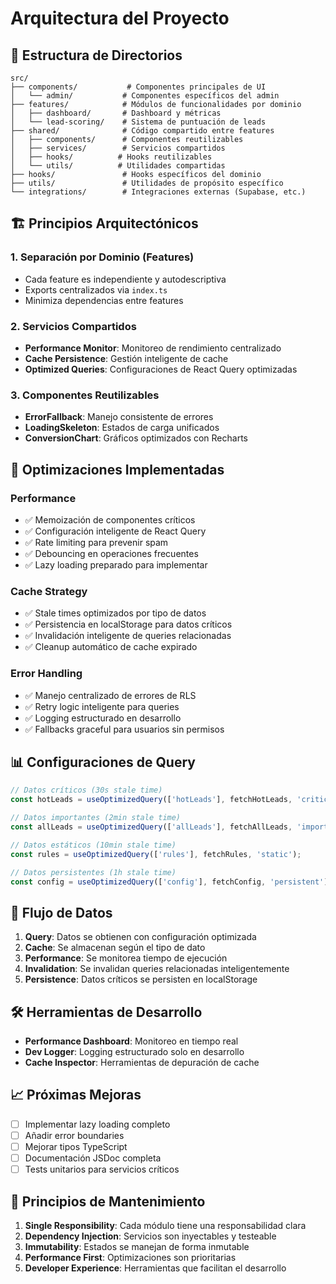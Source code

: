 # Arquitectura del Proyecto

## 📁 Estructura de Directorios

```
src/
├── components/           # Componentes principales de UI
│   └── admin/           # Componentes específicos del admin
├── features/            # Módulos de funcionalidades por dominio
│   ├── dashboard/       # Dashboard y métricas
│   └── lead-scoring/    # Sistema de puntuación de leads
├── shared/              # Código compartido entre features
│   ├── components/      # Componentes reutilizables
│   ├── services/        # Servicios compartidos
│   ├── hooks/          # Hooks reutilizables
│   └── utils/          # Utilidades compartidas
├── hooks/               # Hooks específicos del dominio
├── utils/               # Utilidades de propósito específico
└── integrations/        # Integraciones externas (Supabase, etc.)
```

## 🏗️ Principios Arquitectónicos

### 1. **Separación por Dominio (Features)**
- Cada feature es independiente y autodescriptiva
- Exports centralizados via `index.ts`
- Minimiza dependencias entre features

### 2. **Servicios Compartidos**
- **Performance Monitor**: Monitoreo de rendimiento centralizado
- **Cache Persistence**: Gestión inteligente de cache
- **Optimized Queries**: Configuraciones de React Query optimizadas

### 3. **Componentes Reutilizables**
- **ErrorFallback**: Manejo consistente de errores
- **LoadingSkeleton**: Estados de carga unificados
- **ConversionChart**: Gráficos optimizados con Recharts

## 🚀 Optimizaciones Implementadas

### Performance
- ✅ Memoización de componentes críticos
- ✅ Configuración inteligente de React Query
- ✅ Rate limiting para prevenir spam
- ✅ Debouncing en operaciones frecuentes
- ✅ Lazy loading preparado para implementar

### Cache Strategy
- ✅ Stale times optimizados por tipo de datos
- ✅ Persistencia en localStorage para datos críticos
- ✅ Invalidación inteligente de queries relacionadas
- ✅ Cleanup automático de cache expirado

### Error Handling
- ✅ Manejo centralizado de errores de RLS
- ✅ Retry logic inteligente para queries
- ✅ Logging estructurado en desarrollo
- ✅ Fallbacks graceful para usuarios sin permisos

## 📊 Configuraciones de Query

```typescript
// Datos críticos (30s stale time)
const hotLeads = useOptimizedQuery(['hotLeads'], fetchHotLeads, 'critical');

// Datos importantes (2min stale time)
const allLeads = useOptimizedQuery(['allLeads'], fetchAllLeads, 'important');

// Datos estáticos (10min stale time)
const rules = useOptimizedQuery(['rules'], fetchRules, 'static');

// Datos persistentes (1h stale time)
const config = useOptimizedQuery(['config'], fetchConfig, 'persistent');
```

## 🔄 Flujo de Datos

1. **Query**: Datos se obtienen con configuración optimizada
2. **Cache**: Se almacenan según el tipo de dato
3. **Performance**: Se monitorea tiempo de ejecución
4. **Invalidation**: Se invalidan queries relacionadas inteligentemente
5. **Persistence**: Datos críticos se persisten en localStorage

## 🛠️ Herramientas de Desarrollo

- **Performance Dashboard**: Monitoreo en tiempo real
- **Dev Logger**: Logging estructurado solo en desarrollo
- **Cache Inspector**: Herramientas de depuración de cache

## 📈 Próximas Mejoras

- [ ] Implementar lazy loading completo
- [ ] Añadir error boundaries
- [ ] Mejorar tipos TypeScript
- [ ] Documentación JSDoc completa
- [ ] Tests unitarios para servicios críticos

## 🎯 Principios de Mantenimiento

1. **Single Responsibility**: Cada módulo tiene una responsabilidad clara
2. **Dependency Injection**: Servicios son inyectables y testeable
3. **Immutability**: Estados se manejan de forma inmutable
4. **Performance First**: Optimizaciones son prioritarias
5. **Developer Experience**: Herramientas que facilitan el desarrollo